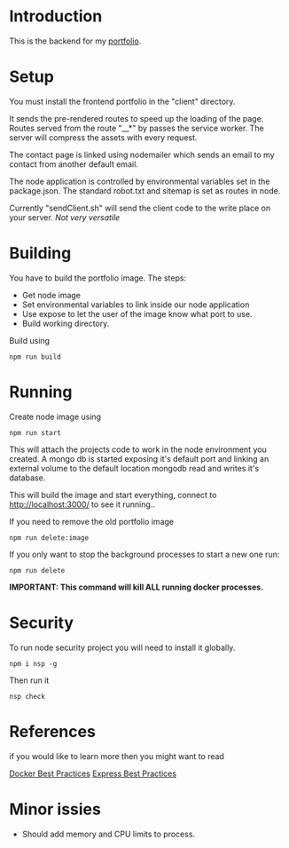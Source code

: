 # Introduction

This is the backend for my [portfolio](https://github.com/mortonprod/welcome-page-react). 

# Setup 

You must install the frontend portfolio in the "client" directory.

It sends the pre-rendered routes to speed up the loading of the page. Routes served from the route "__*" by passes the service worker. The server will compress the assets with every request.

The contact page is linked using nodemailer which sends an email to my contact from another default email.

The node application is controlled by environmental variables set in the package.json. The standard robot.txt and sitemap is set as routes in node.

Currently "sendClient.sh" will send the client code to the write place on your server. 
*Not very versatile*

# Building

You have to build the portfolio image. The steps:

* Get node image 
* Set environmental variables to link inside our node application
* Use expose to let the user of the image know what port to use.
* Build working directory.

Build using

```
npm run build
```

# Running

Create node image using 

```
npm run start
```

This will attach the projects code to work in the node environment you created.
A mongo db is started exposing it's default port and linking an external volume to the default
location mongodb read and writes it's database.

This will build the image and start everything, connect to [http://localhost:3000/](http://localhost:3000/)
to see it running.. 


If you need to remove the old portfolio image

```
npm run delete:image
```


If you only want to stop the background processes to start a new one run:

```
npm run delete
```

**IMPORTANT: This command will kill ALL running docker processes.**

# Security 

To run node security project you will need to install it globally.
```
npm i nsp -g
```

Then run it

```
nsp check
``` 

# References

if you would like to learn more then you might want to read

[Docker Best Practices](https://github.com/nodejs/docker-node/blob/master/docs/BestPractices.md)
[Express Best Practices](https://expressjs.com/en/advanced/best-practice-security.html)


# Minor issies 

* Should add memory and CPU limits to process.
